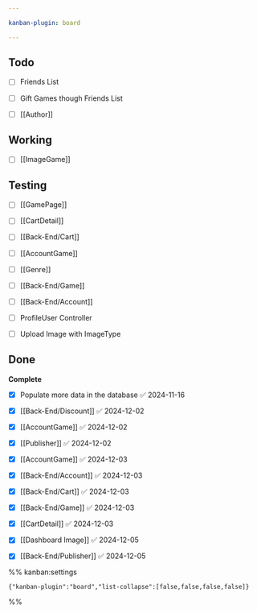 ```yaml
---

kanban-plugin: board

---
```


## Todo

- [ ] Friends List
- [ ] Gift Games though Friends List
- [ ] [[Author]]


## Working

- [ ] [[ImageGame]]


## Testing

- [ ] [[GamePage]]
- [ ] [[CartDetail]]
- [ ] [[Back-End/Cart]]
- [ ] [[AccountGame]]
- [ ] [[Genre]]
- [ ] [[Back-End/Game]]
- [ ] [[Back-End/Account]]
- [ ] ProfileUser Controller
- [ ] Upload Image with ImageType


## Done

**Complete**
- [x] Populate more data in the database ✅ 2024-11-16
- [x] [[Back-End/Discount]] ✅ 2024-12-02
- [x] [[AccountGame]] ✅ 2024-12-02
- [x] [[Publisher]] ✅ 2024-12-02
- [x] [[AccountGame]] ✅ 2024-12-03
- [x] [[Back-End/Account]] ✅ 2024-12-03
- [x] [[Back-End/Cart]] ✅ 2024-12-03
- [x] [[Back-End/Game]] ✅ 2024-12-03
- [x] [[CartDetail]] ✅ 2024-12-03
- [x] [[Dashboard Image]] ✅ 2024-12-05
- [x] [[Back-End/Publisher]] ✅ 2024-12-05




%% kanban:settings
```
{"kanban-plugin":"board","list-collapse":[false,false,false,false]}
```
%%